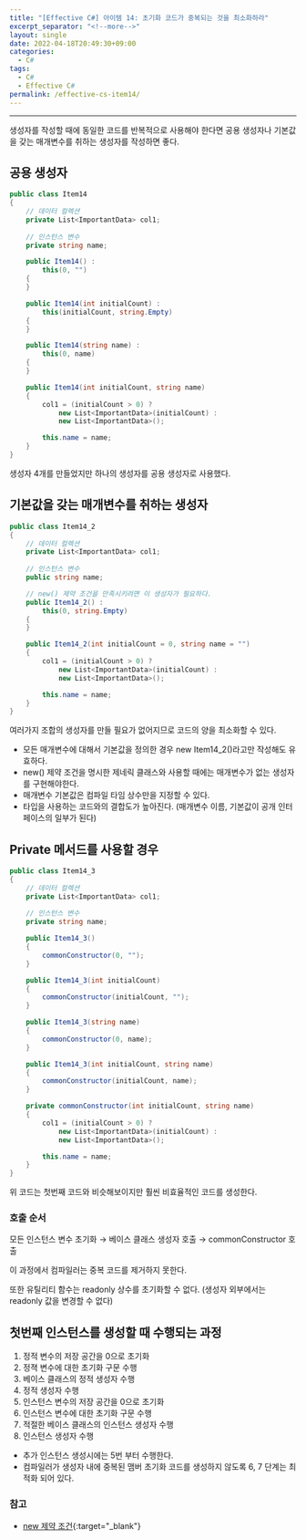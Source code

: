 ```yaml
---
title: "[Effective C#] 아이템 14: 초기화 코드가 중복되는 것을 최소화하라"
excerpt_separator: "<!--more-->"
layout: single
date: 2022-04-18T20:49:30+09:00
categories:
  - C#
tags:
  - C#
  - Effective C#
permalink: /effective-cs-item14/
---
```

---
생성자를 작성할 때에 동일한 코드를 반복적으로 사용해야 한다면 공용 생성자나 기본값을 갖는 매개변수를 취하는 생성자를 작성하면 좋다.
<!--more-->

## 공용 생성자
```cs
public class Item14
{
	// 데이터 컬렉션
	private List<ImportantData> col1;
	
	// 인스턴스 변수
	private string name;

	public Item14() :
		this(0, "")
	{
	}

	public Item14(int initialCount) :
		this(initialCount, string.Empty)
	{
	}

    public Item14(string name) :
        this(0, name)
    {
    }

	public Item14(int initialCount, string name)
	{
		col1 = (initialCount > 0) ?
			new List<ImportantData>(initialCount) :
			new List<ImportantData>();

		this.name = name;
	}
}
```
생성자 4개를 만들었지만 하나의 생성자를 공용 생성자로 사용했다.

## 기본값을 갖는 매개변수를 취하는 생성자
```cs
public class Item14_2
{
	// 데이터 컬렉션
	private List<ImportantData> col1;
	
	// 인스턴스 변수
	public string name;

	// new() 제약 조건을 만족시키려면 이 생성자가 필요하다.
	public Item14_2() :
		this(0, string.Empty)
	{
	}

	public Item14_2(int initialCount = 0, string name = "")
	{
		col1 = (initialCount > 0) ?
			new List<ImportantData>(initialCount) :
			new List<ImportantData>();

		this.name = name;
	}
}
```
여러가지 조합의 생성자를 만들 필요가 없어지므로 코드의 양을 최소화할 수 있다.

* 모든 매개변수에 대해서 기본값을 정의한 경우 new Item14_2()라고만 작성해도 유효하다.
* new() 제약 조건을 명시한 제네릭 클래스와 사용할 때에는 매개변수가 없는 생성자를 구현해야한다.
* 매개변수 기본값은 컴파일 타임 상수만을 지정할 수 있다.
* 타입을 사용하는 코드와의 결합도가 높아진다. (매개변수 이름, 기본값이 공개 인터페이스의 일부가 된다)


## Private 메서드를 사용할 경우
```cs
public class Item14_3
{
	// 데이터 컬렉션
	private List<ImportantData> col1;
	
	// 인스턴스 변수
	private string name;

	public Item14_3()
	{
		commonConstructor(0, "");
	}

	public Item14_3(int initialCount)
	{
		commonConstructor(initialCount, "");
	}

    public Item14_3(string name)
    {
		commonConstructor(0, name);
    }

	public Item14_3(int initialCount, string name)
	{
		commonConstructor(initialCount, name);
	}

	private commonConstructor(int initialCount, string name)
	{
		col1 = (initialCount > 0) ?
			new List<ImportantData>(initialCount) :
			new List<ImportantData>();

		this.name = name;
	}
}
```

위 코드는 첫번째 코드와 비슷해보이지만 훨씬 비효율적인 코드를 생성한다.

### 호출 순서

모든 인스턴스 변수 초기화 → 베이스 클래스 생성자 호출 → commonConstructor 호출

이 과정에서 컴파일러는 중복 코드를 제거하지 못한다.

또한 유틸리티 함수는 readonly 상수를 초기화할 수 없다. (생성자 외부에서는 readonly 값을 변경할 수 없다)

## 첫번째 인스턴스를 생성할 때 수행되는 과정
1. 정적 변수의 저장 공간을 0으로 초기화
2. 정젹 변수에 대한 초기화 구문 수행
3. 베이스 클래스의 정적 생성자 수행
4. 정적 생성자 수행
5. 인스턴스 변수의 저장 공간을 0으로 초기화
6. 인스턴스 변수에 대한 초기화 구문 수행
7. 적절한 베이스 클래스의 인스턴스 생성자 수행
8. 인스턴스 생성자 수행
* 추가 인스턴스 생성시에는 5번 부터 수행한다.
* 컴파일러가 생성자 내에 중복된 맴버 초기화 코드를 생성하지 않도록 6, 7 단계는 최적화 되어 있다.


### 참고
* [new 제약 조건](https://docs.microsoft.com/ko-kr/dotnet/csharp/language-reference/keywords/new-constraint){:target="_blank"}
